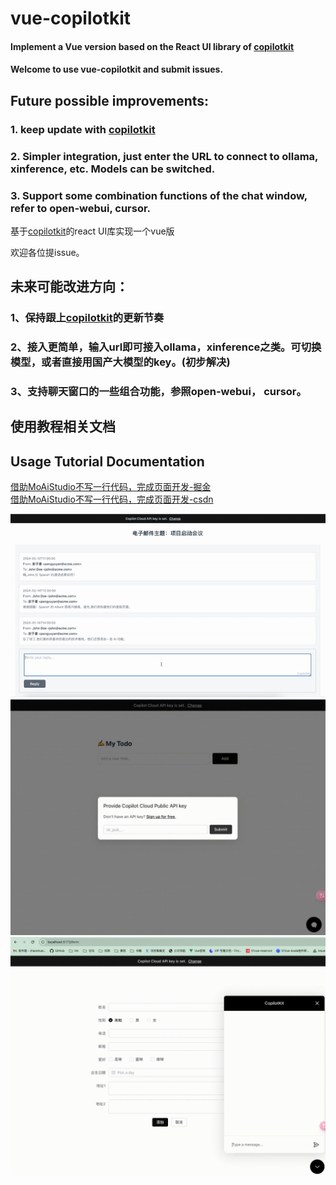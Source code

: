 # vue-copilotkit
#### Implement a Vue version based on the React UI library of [copilotkit](https://github.com/CopilotKit/CopilotKit)
#### Welcome to use vue-copilotkit and submit issues.
## Future possible improvements:
### 1. keep update with [copilotkit](https://github.com/CopilotKit/CopilotKit)
### 2. Simpler integration, just enter the URL to connect to ollama, xinference, etc. Models can be switched.
### 3. Support some combination functions of the chat window, refer to open-webui, cursor.

基于[copilotkit](https://github.com/CopilotKit/CopilotKit)的react UI库实现一个vue版

欢迎各位提issue。

## 未来可能改进方向：
### 1、保持跟上[copilotkit](https://github.com/CopilotKit/CopilotKit)的更新节奏
### 2、接入更简单，输入url即可接入ollama，xinference之类。可切换模型，或者直接用国产大模型的key。(初步解决)
### 3、支持聊天窗口的一些组合功能，参照open-webui， cursor。

## 使用教程相关文档
## Usage Tutorial Documentation

[借助MoAiStudio不写一行代码，完成页面开发-掘金](https://juejin.cn/post/7413682017298710562)<br>
[借助MoAiStudio不写一行代码，完成页面开发-csdn](https://blog.csdn.net/weixin_49477258/article/details/142205945)

![Image](https://github.com/fe-51shebao/.github/raw/main/demo1-ok.gif)
![Image](https://github.com/fe-51shebao/.github/raw/main/demo3-ok.gif)
![Image](https://github.com/fe-51shebao/.github/raw/main/demo-form.gif)
